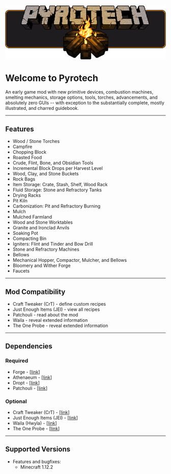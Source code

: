 ![logo](img/logo.png)

# Welcome to Pyrotech

An early game mod with new primitive devices, combustion machines, smelting mechanics, storage options, tools, torches, advancements, and absolutely zero GUIs -- with exception to the substantially complete, mostly illustrated, and charred guidebook.

---

## Features

* Wood / Stone Torches
* Campfire
* Chopping Block
* Roasted Food
* Crude, Flint, Bone, and Obsidian Tools
* Incremental Block Drops per Harvest Level
* Wood, Clay, and Stone Buckets
* Rock Bags
* Item Storage: Crate, Stash, Shelf, Wood Rack
* Fluid Storage: Stone and Refractory Tanks
* Drying Racks
* Pit Kiln
* Carbonization: Pit and Refractory Burning
* Mulch
* Mulched Farmland
* Wood and Stone Worktables
* Granite and Ironclad Anvils
* Soaking Pot
* Compacting Bin
* Igniters: Flint and Tinder and Bow Drill
* Stone and Refractory Machines
* Bellows
* Mechanical Hopper, Compactor, Mulcher, and Bellows
* Bloomery and Wither Forge
* Faucets

---

## Mod Compatibility

* Craft Tweaker (CrT) - define custom recipes
* Just Enough Items (JEI) - view all recipes
* Patchouli - read about the mod
* Waila - reveal extended information
* The One Probe - reveal extended information

---

## Dependencies

### Required

* Forge - [[link](https://files.minecraftforge.net/)]
* Athenaeum - [[link](https://www.curseforge.com/minecraft/mc-mods/athenaeum)]
* Dropt - [[link](https://www.curseforge.com/minecraft/mc-mods/dropt)]
* Patchouli - [[link](https://www.curseforge.com/minecraft/mc-mods/patchouli)]

### Optional

* Craft Tweaker (CrT) - [[link](https://www.curseforge.com/minecraft/mc-mods/crafttweaker)]
* Just Enough Items (JEI) - [[link](https://www.curseforge.com/minecraft/mc-mods/jei)]
* Waila (Hwyla) - [[link](https://www.curseforge.com/minecraft/mc-mods/hwyla)]
* The One Probe - [[link](https://www.curseforge.com/minecraft/mc-mods/the-one-probe)]

---

## Supported Versions

  * Features and bugfixes:
    * Minecraft 1.12.2